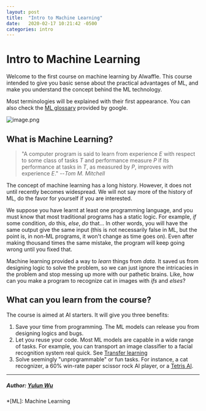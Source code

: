 ```yaml
---
layout: post
title:  "Intro to Machine Learning"
date:   2020-02-17 10:21:42 -0500
categories: intro
---
```

# Intro to Machine Learning

Welcome to the first course on machine learning by AIwaffle.
This course intended to give you basic sense about the practical advantages of ML, and make you understand the concept behind the ML technology.

Most terminologies will be explained with their first appearance. 
You can also check the [ML glossary](https://developers.google.com/machine-learning/glossary) provided by google.

![image.png](https://i.loli.net/2020/01/11/oA7FwHS5GRaJ2iW.png)
## What is Machine Learning?
> "A computer program is said to learn from experience _E_ with respect to some class of tasks _T_ and performance measure _P_ if its performance at tasks in _T_, as measured by _P_, improves with experience _E_." 
> --*Tom M. Mitchell*

The concept of machine learning has a long history. However, it does not until recently becomes widespread. We will not say more of the history of ML, do the favor for yourself if you are interested.

We suppose you have learnt at least one programming language, and you must know that most traditional programs has a static logic. For example, *if* some condition, *do* this, *else*, *do* that... In other words, you will have the same output give the same input (this is not necessarily false in ML, but the point is, in non-ML programs, it won't change as time goes on). Even after making thousand times the same mistake, the program will keep going wrong until you fixed that.

Machine learning provided a way to *learn* things from *data*. It saved us from designing logic to solve the problem, so we can just ignore the intricacies in the problem and stop messing up more with our pathetic brains. Like, how can you make a program to recognize cat in images with *ifs* and *elses*?

## What can you learn from the course?
The course is aimed at AI starters. It will give you three benefits:
1. Save your time from programming. The ML models can release you from designing logics and bugs.
2. Let you reuse your code. Most ML models are capable in a wide range of tasks. For example, you can transport an image classifier to a facial recognition system real quick. See [Transfer learning](https://en.wikipedia.org/wiki/Transfer_learning)
3. Solve seemingly "unprogrammable" or fun tasks. For instance, a cat recognizer, a 60% win-rate paper scissor rock AI player, or a [Tetris AI](https://gitlab.cs.washington.edu/xkcd/deeprl-tetris).

----
##### Author: [Yulun Wu](https://github.com/IDl0T)
*[ML]: Machine Learning
